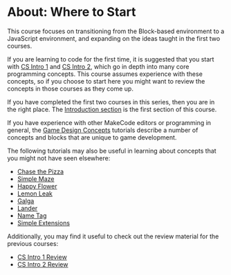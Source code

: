 # About: Where to Start

This course focuses on transitioning from the Block-based environment to a JavaScript environment,
and expanding on the ideas taught in the first two courses.

If you are learning to code for the first time, it is suggested that you start with
[CS Intro 1](/courses/csintro1) and [CS Intro 2](/courses/csintro2),
which go in depth into many core programming concepts.
This course assumes experience with these concepts,
so if you choose to start here you might want to review the concepts in
those courses as they come up.

If you have completed the first two courses in this series,
then you are in the right place.
The [Introduction section](/courses/csintro3/intro) is the first section of this course.

If you have experience with other MakeCode editors or programming in general,
the [Game Design Concepts](/concepts) tutorials describe a number of concepts
and blocks that are unique to game development.

The following tutorials may also be useful in learning about concepts that
you might not have seen elsewhere:

* [Chase the Pizza](/#tutorial:/tutorials/chase-the-pizza)
* [Simple Maze](/#tutorial:/tutorials/simple-maze)
* [Happy Flower](/#tutorial:/tutorials/happy-flower)
* [Lemon Leak](/#tutorial:/tutorials/lemon-leak)
* [Galga](/#tutorial:/tutorials/galga)
* [Lander](/#tutorial:/tutorials/lander)
* [Name Tag](/#tutorial:/tutorials/name-tag)
* [Simple Extensions](/#tutorial:/tutorials/simple-extensions)

Additionally, you may find it useful to check out the review material
for the previous courses:

* [CS Intro 1 Review](/courses/csintro1/review)
* [CS Intro 2 Review](/courses/csintro2/review)
